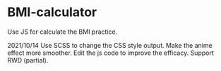 # BMI-calculator
Use JS for calculate the BMI practice.

2021/10/14
Use SCSS to change the CSS style output.
Make the anime effect more smoother.
Edit the js code to improve the efficacy.
Support RWD (partial).
